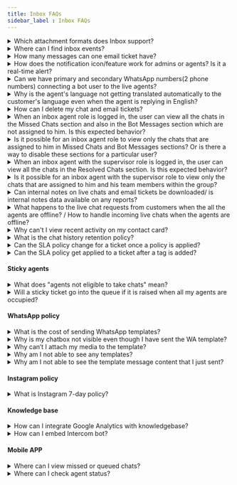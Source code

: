 ```yaml
---
title: Inbox FAQs
sidebar_label : Inbox FAQs
---
```


<details>
<summary> 
Which attachment formats does Inbox support?
</summary>
<div>
In the chat or email conversation, customers, agents, and admins have the ability to attach files of these formats: <br/> JPEG, JPG, PNG, GIF, PDF, TXT, DOC, PPT, DOCX, PPTX, XLS, XLSX, CSV, TSV, ZIP, JSON, MP4, MP3, WAV, AAC, M4A, SVG, 3GP, and MOV. <br/>
However, there is a 25MB size-limit on the files you can send. </div>
</details>

<details>
 <summary>Where can I find inbox events?</summary>
 <div>
  
Inbox events are integrated with automation and can be used while designing workflows. Learn more [here](https://docs.yellow.ai/docs/platform_concepts/studio/build/workflows).

</div>
</details>

<details>
 <summary>How many messages can one email ticket have?</summary>
 <div>

An email ticket has a limitation of displaying up to **100 email replies** in a thread.  
In Outlook, email tickets do not appear as a thread; instead, each reply is treated as a new email. Users can also change the subject.

</div>
</details>

<details>
 <summary>How does the notification icon/feature work for admins or agents? Is it a real-time alert?</summary>
 <div>
 
- **For agents in the Inbox (Chat section):** They receive messages in real-time.  <br/> - **For agents in the Inbox but outside the Chat section:** They receive real-time notifications with a sound alert, ensuring they are promptly notified of new messages.  <br/> - **For agents logging in with unread notifications:** The bell icon highlights missed notifications, helping them catch up on past messages. <br/><br/> Since its primary function is to indicate unread messages upon login rather than act as a real-time alert system, updating it live is unnecessary.  

</div>
</details>


<details>
<summary> 
Can we have primary and secondary WhatsApp numbers(2 phone numbers) connecting a bot user to the live agents? </summary>
<div>
Each bot has only one inbox, the bot can have multiple Whatsapp numbers activated, and the agent queries will be directed to the bot's Inbox. Hence, all Whatsapp numbers are sourced to the same Inbox module, and agents will be assigned with live chats from any of the numbers.
</div>
</details>
    
    
<details>
<summary> Why is the agent's language not getting translated automatically to the customer's language even when the agent is replying in English?
</summary>
<div>
    
You can set the default language of the agent to English in <b>Inbox</b> > <b>Settings</b> > <b>Team</b> > <b>Agents</b>. Open the agent profile and select the <b>Default Language</b>. Click <a href= "https://docs.yellow.ai/docs/platform_concepts/inbox/inbox-settings/team/agents#11-editmodify-existing-agent-properties" >here</a> to learn more. 
    
</div>
</details>
  
<details>
<summary> How can I delete my chat and email tickets? </summary>
<div>
Inbox Agent or Admin cannot delete any tickets from Inbox. Tickets can only be deleted from the database. 
</div>
</details>


<details>
<summary> When an inbox agent role is logged in, the user can view all the chats in the Missed Chats section and also in the Bot Messages section which are not assigned to him. Is this expected behavior? </summary>

Yes, this is expected behavior. Missed chats are not assigned to any particular agent, which is why all missed chats are visible to agents. This allows agents to reopen and assign the chats to themselves.
</details>

<details>
<summary> Is it possible for an inbox agent role to view only the chats that are assigned to him in Missed Chats and Bot Messages sections? Or is there a way to disable these sections for a particular user?
</summary>

If you need to disable the Missed Chats or Bot Messages sections for a particular user, please raise a ticket with customer context to request this configuration change.
</details>

<details>
<summary>When an inbox agent with the supervisor role is logged in, the user can view all the chats in the Resolved Chats section. Is this expected behavior?
</summary>

Yes, this is expected behavior. When someone is made an Inbox supervisor for particular group(s), they will see all the chats raised in those group(s).
</details>

<details>
<summary>Is it possible for an inbox agent with the supervisor role to view only the chats that are assigned to him and his team members within the group?</summary>

If a supervisor is seeing chats from groups to which they were not assigned, this is a bug. Please raise this issue in DevRev for further investigation.
</details>

<details>
<summary> Can internal notes on live chats and email tickets be downloaded/ is internal notes data available on any reports? </summary>
<div>
No. You cannot download internal notes, they are only available within the respective chat/ticket screen.   
</div>
</details>

<details>
<summary> 
What happens to the live chat requests from customers when the all the agents are offline? / How to handle incoming live chats when the agents are offline? </summary>
<div>
An inbox admin can configure what happens to the live chats when all the agents are offline on <a href= "https://docs.yellow.ai/docs/platform_concepts/inbox/inbox-settings/workflows/offline-chat" > offline handling settings </a>.

</div>
</details>



<details>
  <summary>Why can't I view recent activity on my contact card?</summary>
  <div>
    If you only see the View contact link in the UI, it is likely due to incorrect configuration of user360 variables. Ensure that you have set up flows to fetch the first name and either the mobile number or email values, storing them in user property variables. Make sure to use only these variables in the Raise Ticket node for proper functionality.
  </div>
</details>



<details>
<summary> What is the chat history retention policy? </summary>
  <div>
    Live chats and email tickets in the Inbox are retained for a maximum of 6 months. After this period, they will be archived. While the data will no longer be accessible on the platform (active store), it will still be available on the servers (cold store) until the contract's validity expires.
  </div>
</details>


<details>
<summary> Can the SLA policy change for a ticket once a policy is applied? </summary>
  <div>
Yes, the SLA policy can change for a ticket once a policy is applied. If the priority of the ticket is changed, the SLA will also change based on the new priority. However, the first SLA policy that gets applied to a ticket will not change if the Group/Tag is changed because SLAs are end-customer facing. Additionally, breaches of the initial SLA policy will be recorded and will be present as part of reports, but they will not be back-dated.
  </div>
</details>


<details>
<summary> Can the SLA policy get applied to a ticket after a tag is added? </summary>
  <div>
  No, the first SLA policy that gets applied to a ticket will not change if the Group/Tag is changed because SLAs are end-customer facing.
  </div>
</details>      


#### **Sticky agents** 

<details>
<summary> What does "agents not eligible to take chats" mean? </summary>
<div>
Agents are considered to be not eligible for assignment when the agent status is currently offline/busy/away and when the agent has no vacant concurrency to assign chats.
</div>
</details>

<details>
<summary> Will a sticky ticket go into the queue if it is raised when all my agents are occupied? </summary>
<div>
Sticky tickets will not go into the queue even if the group queue is turned ON. When an agent is at maximum concurrency OR busy/away/offline they are considered to be not eligible and will be skipped in consideration. It is recommended to a higher number than the set chat concurrency.
</div>
</details>


#### **WhatsApp policy**   


<details>
<summary> What is the cost of sending WhatsApp templates? </summary>
<div>
 Whatsapp charges a per-message fee for all the templates sent outside the 24 hr session based on the number of messages & country you send to. Click <a href= "https://developers.facebook.com/docs/whatsapp/updates-to-pricing/"> here </a> to learn more.   
</div>
</details>


<details>
<summary> Why is my chatbox not visible even though I have sent the WA template? </summary>
<div>
Just sending out the template message will not reinitiate the 24 hr window. The end-user has to reply back in the conversation.    
</div>
</details>

<details>
<summary> Why can’t I attach my media to the template? </summary>
<div>
You cannot change the type of media once the template is approved. Also, you can only send out the following types of media:  
<b> Image </b> - Jpeg or png format not more than 5MB, <b> Video </b> - MP4 video not more than 16MB, <b> Document </b> - PDF.  
</div>
</details>


<details>
<summary> Why am I not able to see any templates? </summary>
<div>
There are two reasons why you are not able to see any WhatsApp templates within your  Inbox:  None of your templates are approved by WhatsApp yet or you have not created any templates yet.  
</div>
</details>

<details>
<summary> Why am I not able to see the template message content that I just sent? </summary>
<div>
WhatsApp templates created with <a href="https://developers.facebook.com/docs/whatsapp/updates-to-pricing/">hsm</a>  object will not be displayed with the actual content inside Inbox. However templates created with <a href="https://developers.facebook.com/docs/whatsapp/updates-to-pricing/"> template </a> object will be displayed inside Inbox. If you are not seeing the actual template content, then the template you sent out is most likely created with hsm object. 
	
</div>
</details> 

#### **Instagram policy**

<details>
<summary> What is Instagram 7-day policy? </summary>
<div>
Instagram's 7-day policy for live chats refers to the limitation on replying to Direct Messages (DMs) after a certain period of inactivity. This policy aims to promote timely customer service and prevent brands or individuals from sending unsolicited messages or promotional content after a prolonged silence. <br/> <br/> Breakdown of the 7-day policy: <br/> - <b> Initial 24 hours </b> : You can freely respond to DMs without any restrictions, including sending promotional content or using automated bot replies. <br/> - <b> After 24 hours but within 7 days </b> : Your responses must be directly related to the topic of the conversation. Promotional content or automated bot replies are not allowed. <br/> - <b> After 7 days </b> : You can only send one of three types of responses, that is, request the user to restart the conversation to initiate a new 7-day window, provide a link to your Instagram profile or website for further information, or ask the user to contact you through another channel, such as email or phone.
</div>
</details>

#### **Knowledge base**

<details>
<summary> How can I integrate Google Analytics with knowledgebase?</summary>
<div>
We do not support a native integration for Google Analytics in v1 KB integrations. However you can integrate Google Analytics(GA) by connecting GA to a GTM account and then use Inbox KB's GTM Integration to avail the data.
</div>
</details>


<details>
<summary> How can I embed Intercom bot? </summary>
<div>
Use Chatbot integration to add the intercom bot source code.
</div>
</details>

#### **Mobile APP**

<details>
<summary> Where can I view missed or queued chats? </summary>
<div>
The archive tab in the mobile app is a collection of active, open, resolved, missed and queued chats. Use the filter option to view missed chats from this section.
</div>
</details>

<details>
<summary> Where can I check agent status? </summary>
<div>
On the overview tab there is an option to view agent and their current statuses.
</div>
</details>

